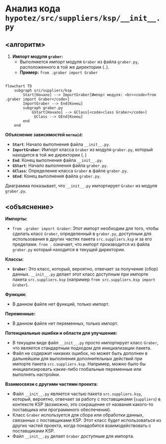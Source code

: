 # Анализ кода `hypotez/src/suppliers/ksp/__init__.py`

## <алгоритм>

1. **Импорт модуля `graber`:**
   - Выполняется импорт модуля `Graber` из файла `graber.py`, расположенного в той же директории (`.`).
   - **Пример:** `from .graber import Graber`

## <mermaid>

```mermaid
flowchart TD
    subgraph src/suppliers/ksp
        Start[Начало] --> ImportGraber[Импорт модуля: <br><code>from .graber import Graber</code>]
        ImportGraber --> End[Конец]
        subgraph graber.py
            GStart[Начало] --> GClass[<code>class Graber</code>]
             GClass --> GEnd[Конец]
        end
    end
```

**Объяснение зависимостей `mermaid`:**

- **`Start`**: Начало выполнения файла `__init__.py`.
- **`ImportGraber`**: Импорт класса `Graber` из модуля `graber.py`, который находится в той же директории (`.`)
- **`End`**: Конец выполнения файла `__init__.py`.
- **`GStart`**: Начало выполнения файла `graber.py`.
- **`GClass`**: Определение класса `Graber` в файле `graber.py`.
- **`GEnd`**: Конец выполнения файла `graber.py`.

Диаграмма показывает, что `__init__.py` импортирует `Graber` из модуля `graber.py`.

## <объяснение>

**Импорты:**

- `from .graber import Graber`: Этот импорт необходим для того, чтобы сделать класс `Graber`, определенный в `graber.py`, доступным для использования в других частях пакета `src.suppliers.ksp` и за его пределами.  `from .` означает, что импорт производится из файла `graber.py` который находится в текущей директории.

**Классы:**

- **`Graber`**: Это класс, который, вероятно, отвечает за получение (сбор) данных.  `__init__.py` делает этот класс доступным при импорте пакета `src.suppliers.ksp` (например `from src.suppliers.ksp import Graber`).

**Функции:**
- В данном файле нет функций, только импорт.

**Переменные:**
- В данном файле нет переменных, только импорт.

**Потенциальные ошибки и области для улучшения:**

- В текущем виде файл `__init__.py` просто импортирует класс `Graber`, что является стандартным подходом для инициализации пакета.
- Файл не содержит никаких ошибок, но может быть дополнен в дальнейшем для выполнения дополнительных действий при импорте пакета `src.suppliers.ksp`. Например, можно было бы инициализировать какие-либо глобальные переменные или выполнять настройки.

**Взаимосвязи с другими частями проекта:**

- Файл `__init__.py` является частью пакета `src.suppliers.ksp`, который, вероятно, отвечает за работу с поставщиками (`suppliers`) в контексте KSP (возможно, это сокращение от названия какого-то поставщика или программного обеспечения).
- Класс `Graber` используется для сбора или обработки данных, связанных с поставщиками KSP. Этот класс будет использоваться из других частей проекта, когда понадобится взаимодействовать с поставщиками KSP.
- Файл `__init__.py` делает `Graber` доступным для импорта.